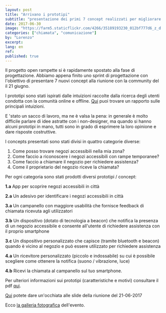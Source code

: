 ```yaml
---
layout: post
title: "Arrivano i prototipi"
subtitle: "presentazione dei primi 7 concept realizzati per migliorare l'esperienza di chiamata"
date: 2017-06-30
image: "https://farm5.staticflickr.com/4266/35189193230_012bf777d6_z_d.jpg"
categories: ["chiamata", "comunicazione"]
by: "Lorenzo"
excerpt:
lang: en
ref:
published: true
---
```


Il progetto open rampette si è rapidamente spostato alla fase di progettazione.
Abbiamo appena finito uno sprint di progettazione con l'obiettivo di presentare 7 nuovi concept alla riunione con la community del il 21 giugno.

I prototipi sono stati ispirati dalle intuizioni raccolte dalla ricerca degli utenti condotta con la comunità online e offline. [Qui](https://edgeryders.eu/t/open-rampette-la-chiamata-insights-from-the-questionnaire/839) puoi trovare un rapporto sulle principali intuizioni.

E 'stato un sacco di lavoro, ma ne è valsa la pena: in generale è molto difficile parlare di idee astratte con i non-designer, ma quando si hanno alcuni prototipi in mano, tutti sono in grado di esprimere la loro opinione e dare risposte costruttive.

I concepts presentati sono stati divisi in quattro categorie diverse:

1. Come posso trovare negozi accessibili nella mia zona?
2. Come faccio a riconoscere i negozi accessibili con rampe temporanee?
3. Come faccio a chiamare il negozio per richiedere assistenza?
4. Come il proprietario del negozio riceve la chiamata?

Per ogni categoria sono stati prodotti diversi prototipi / concept:

**1.a** App per scoprire negozi accessibili in città

**2.a** Un adesivo per identificare i negozi accessibili in città

**3.a** Un campanello con maggiore usabilità che fornisce feedback di chiamata ricevuta agli utilizzatori

**3.b** Un dispositivo (dotato di tecnologia a beacon) che notifica la presenza di un negozio accessibile e consente all'utente di richiedere assistenza con il proprio smartphone

**3.c** Un dispositivo personalizzato che capisce (tramite bluetooth e beacon) quando è vicino al negozio e può essere utilizzato per richiedere assistenza

**4.a** Un ricevitore personalizzato (piccolo e indossabile) su cui è possibile scegliere come ottenere la notifica (suono / vibrazione, luce)

**4.b** Ricevi la chiamata al campanello sul tuo smartphone.

Per ulteriori informazioni sui prototipi (caratteristiche e motivi) consultare il pdf [qui](https://drive.google.com/file/d/0B2SJ8fygbNJmV09qcUJYNEFsS28/view?usp=sharing).

[Qui](https://docs.google.com/presentation/d/1hDlnd9nbMixGVOHXKeNYFB-CWaeHa3RrVJh3WMHFgVA/edit?usp=sharing) potete dare un'occhiata alle slide della riunione del 21-06-2017

Ecco [la galleria fotografica](https://www.flickr.com/photos/wemake_cc/albums/72157682768295823) dell'evento.
